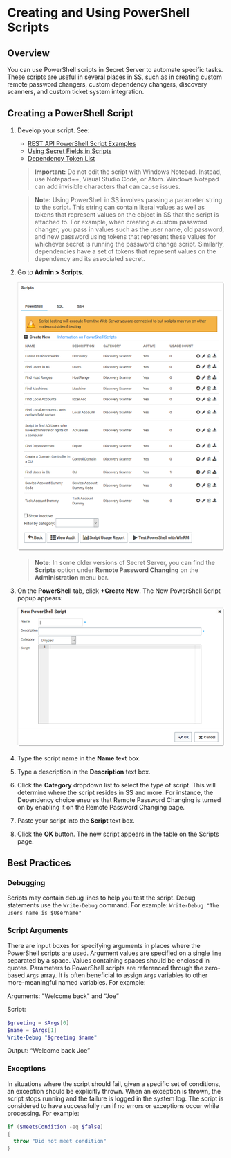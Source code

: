 [title]: # (Creating and Using PowerShell Scripts)
[tags]: # (API,scripting,powershell)
[priority]: # (1000)

# Creating and Using PowerShell Scripts

## Overview

You can use PowerShell scripts in Secret Server to automate specific tasks. These scripts are useful in several places in SS, such as in creating custom remote password changers, custom dependency changers, discovery scanners, and custom ticket system integration. 

##  Creating a PowerShell Script

1. Develop your script. See:
   
   - [REST API PowerShell Script Examples](../rest-api-powershell-examples/index.md) 
   - [Using Secret Fields in Scripts](../using-secret-fields-scripts/index.md)
   - [Dependency Token List](../dependency-tokens/index.md)

   >**Important:** Do not edit the script with Windows Notepad. Instead, use Notepad++, Visual Studio Code, or Atom. Windows Notepad can add invisible characters that can cause issues.
   
   >**Note:** Using PowerShell in SS involves passing a parameter string to the script. This string can contain literal values as well as tokens that represent values on the object in SS that the script is attached to. For example, when creating a custom password changer, you pass in values such as the user name, old password, and new password using tokens that represent these values for whichever secret is running the password change script. Similarly, dependencies have a set of tokens that represent values on the dependency and its associated secret. 

1. Go to **Admin \> Scripts**.

   ![image-20200529131022337](images/image-20200529131022337.png)

   > **Note:** In some older versions of Secret Server, you can find the **Scripts** option under **Remote Password Changing** on the **Administration** menu bar.

1. On the **PowerShell** tab, click **+Create New**. The New PowerShell Script popup appears:

   ![image-20200529131304135](images/image-20200529131304135.png)

1. Type the script name in the **Name** text box.

1. Type a description in the **Description** text box.

1. Click the **Category** dropdown list to select the type of script. This will determine where the script resides in SS and more. For instance, the Dependency choice ensures that Remote Password Changing is turned on by enabling it on the Remote Password Changing page.

1. Paste your script into the **Script** text box.

1. Click the **OK** button. The new script appears in the table on the Scripts page.

## Best Practices

### Debugging

Scripts may contain debug lines to help you test the script. Debug statements use the `Write-Debug` command. For example:
`Write-Debug "The users name is $Username"`

### Script Arguments

There are input boxes for specifying arguments in places where the PowerShell scripts are used. Argument values are specified on a single line separated by a space. Values containing spaces should be enclosed in quotes.  Parameters to PowerShell scripts are referenced through the zero-based `Args` array.  It is often beneficial to assign `Args` variables to other more-meaningful named variables. For example:

Arguments:  "Welcome back"  and “Joe”

Script:

```powershell
$greeting = $Args[0]
$name = $Args[1]
Write-Debug "$greeting $name"
```


Output:  “Welcome back Joe”

### Exceptions

In situations where the script should fail, given a specific set of conditions, an exception should be explicitly thrown.  When an exception is thrown, the script stops running and the failure is logged in the system log. The script is considered to have successfully run if no errors or exceptions occur while processing. For example:

```powershell
if ($meetsCondition -eq $false)
{
  throw "Did not meet condition"
}
```


